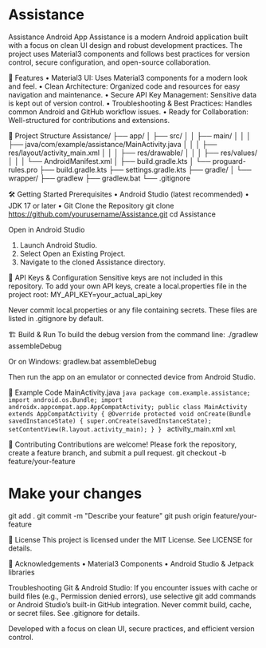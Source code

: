 ﻿# Assistance
Assistance Android App
Assistance is a modern Android application built with a focus on clean UI design and robust development practices. The project uses Material3 components and follows best practices for version control, secure configuration, and open-source collaboration.
 
🚀 Features
•	Material3 UI: Uses Material3 components for a modern look and feel.
•	Clean Architecture: Organized code and resources for easy navigation and maintenance.
•	Secure API Key Management: Sensitive data is kept out of version control.
•	Troubleshooting & Best Practices: Handles common Android and GitHub workflow issues.
•	Ready for Collaboration: Well-structured for contributions and extensions.
 
📁 Project Structure
Assistance/
├── app/
│   ├── src/
│   │   ├── main/
│   │   │   ├── java/com/example/assistance/MainActivity.java
│   │   │   ├── res/layout/activity_main.xml
│   │   │   ├── res/drawable/
│   │   │   ├── res/values/
│   │   │   └── AndroidManifest.xml
│   ├── build.gradle.kts
│   └── proguard-rules.pro
├── build.gradle.kts
├── settings.gradle.kts
├── gradle/
│   └── wrapper/
├── gradlew
├── gradlew.bat
└── .gitignore

 
🛠️ Getting Started
Prerequisites
•	Android Studio (latest recommended)
•	JDK 17 or later
•	Git
Clone the Repository
git clone https://github.com/yourusername/Assistance.git
cd Assistance

Open in Android Studio
1.	Launch Android Studio.
2.	Select Open an Existing Project.
3.	Navigate to the cloned Assistance directory.
 
🔑 API Keys & Configuration
Sensitive keys are not included in this repository.
To add your own API keys, create a local.properties file in the project root:
MY_API_KEY=your_actual_api_key

Never commit local.properties or any file containing secrets.
These files are listed in .gitignore by default.
 
🏗️ Build & Run
To build the debug version from the command line:
./gradlew assembleDebug

Or on Windows:
gradlew.bat assembleDebug

Then run the app on an emulator or connected device from Android Studio.
 
🧩 Example Code
MainActivity.java
```java package com.example.assistance; import android.os.Bundle; import androidx.appcompat.app.AppCompatActivity; public class MainActivity extends AppCompatActivity { @Override protected void onCreate(Bundle savedInstanceState) { super.onCreate(savedInstanceState); setContentView(R.layout.activity_main); } } ```
activity_main.xml
```xml ```
 
📝 Contributing
Contributions are welcome!
Please fork the repository, create a feature branch, and submit a pull request.
git checkout -b feature/your-feature
# Make your changes
git add .
git commit -m "Describe your feature"
git push origin feature/your-feature

 
📄 License
This project is licensed under the MIT License. See LICENSE for details.
 
🙏 Acknowledgements
•	Material3 Components
•	Android Studio & Jetpack libraries
 
Troubleshooting Git & Android Studio:
If you encounter issues with cache or build files (e.g., Permission denied errors), use selective git add commands or Android Studio’s built-in GitHub integration.
Never commit build, cache, or secret files.
See .gitignore for details.
 
Developed with a focus on clean UI, secure practices, and efficient version control.
